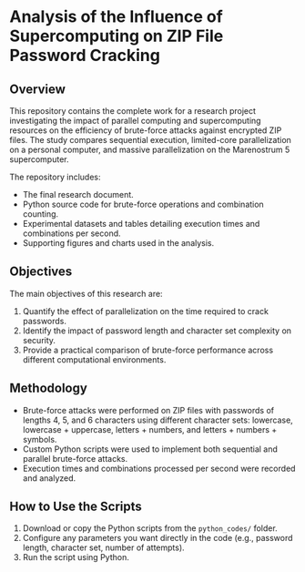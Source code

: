 # Analysis of the Influence of Supercomputing on ZIP File Password Cracking

## Overview

This repository contains the complete work for a research project investigating the impact of parallel computing and supercomputing resources on the efficiency of brute-force attacks against encrypted ZIP files. The study compares sequential execution, limited-core parallelization on a personal computer, and massive parallelization on the Marenostrum 5 supercomputer.  

The repository includes:  
- The final research document.  
- Python source code for brute-force operations and combination counting.  
- Experimental datasets and tables detailing execution times and combinations per second.  
- Supporting figures and charts used in the analysis.  

## Objectives

The main objectives of this research are:  
1. Quantify the effect of parallelization on the time required to crack passwords.  
2. Identify the impact of password length and character set complexity on security.  
3. Provide a practical comparison of brute-force performance across different computational environments.  

## Methodology

- Brute-force attacks were performed on ZIP files with passwords of lengths 4, 5, and 6 characters using different character sets: lowercase, lowercase + uppercase, letters + numbers, and letters + numbers + symbols.  
- Custom Python scripts were used to implement both sequential and parallel brute-force attacks.  
- Execution times and combinations processed per second were recorded and analyzed. 

## How to Use the Scripts
1. Download or copy the Python scripts from the `python_codes/` folder.
2. Configure any parameters you want directly in the code (e.g., password length, character set, number of attempts).
3. Run the script using Python.   
